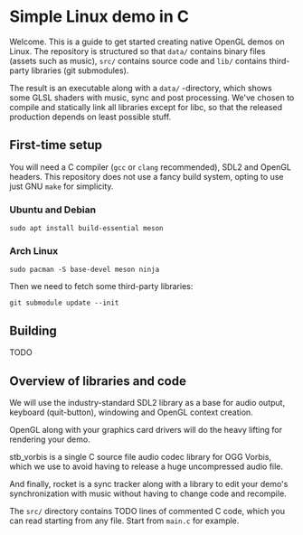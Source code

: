 # Simple Linux demo in C

Welcome. This is a guide to get started creating native OpenGL demos on Linux.
The repository is structured so that `data/` contains binary files
(assets such as music), `src/` contains source code and `lib/` contains
third-party libraries (git submodules).

The result is an executable along with a `data/` -directory, which shows
some GLSL shaders with music, sync and post processing.
We've chosen to compile and statically link all libraries except for libc,
so that the released production depends on least possible stuff.

## First-time setup

You will need a C compiler (`gcc` or `clang` recommended), SDL2 and OpenGL
headers. This repository does not use a fancy build system, opting to use just
GNU `make` for simplicity.

### Ubuntu and Debian

```
sudo apt install build-essential meson
```

### Arch Linux

```
sudo pacman -S base-devel meson ninja
```

Then we need to fetch some third-party libraries:
```
git submodule update --init
```

## Building

TODO

## Overview of libraries and code

We will use the industry-standard SDL2 library as a base for audio output,
keyboard (quit-button), windowing and OpenGL context creation.

OpenGL along with your graphics card drivers will do the heavy lifting for
rendering your demo.

stb_vorbis is a single C source file audio codec library for OGG Vorbis,
which we use to avoid having to release a huge uncompressed audio file.

And finally, rocket is a sync tracker along with a library to edit
your demo's synchronization with music without having to change code and
recompile.

The `src/` directory contains TODO lines of commented C code, which you can
read starting from any file. Start from `main.c` for example.
